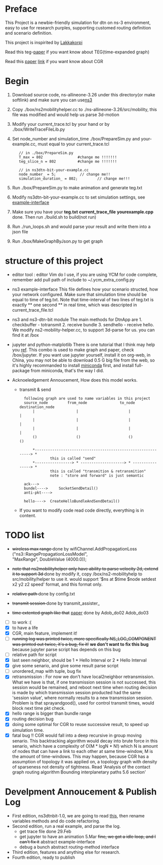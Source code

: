 # Preface
This Project is a newbie-friendly simulation for dtn on ns-3 environment, easy to use for research purples, supporting customed routing definition and scenario definition.

This project is inspirited by [Lakkakorpi](https://www.netlab.tkk.fi/tutkimus/dtn/ns/)

Read this teg-[paper](https://smartech.gatech.edu/bitstream/handle/1853/6492/GIT-CC-04-07.pdf?sequence=1&isAllowed=y) if you want know about TEG(time-expanded graph)

Read this [paper](http://www.sciencedirect.com/science/article/pii/S0094576512000288) [link](https://tools.ietf.org/html/draft-burleigh-dtnrg-cgr-00) if you want know about CGR

# Begin

  1. Download source code, ns-allineone-3.26 under this directory(or make softlink) and make sure you can use[ns3](Installhttps://www.nsnam.org/releases/)
  2. Copy ./box/ns2mobilityhelper.cc to ./ns-allineone-3.26/src/mobility, this file was modified and would help us parse 3d-motion
  3. Modify your current_trace.tcl by your hand or by ./box/WriteTraceFileLib.py
  4. Set node_number and simulation_time ./box/PrepareSim.py and your-example.cc, must equal to your current_trace.tcl
        
            // in ./box/PrepareSim.py
            T_max = 802                #change me !!!!!!!
            teg_slice_n = 802          #change me !!!!!!!

            // in ns3dtn-bit-your-example.cc
            node_number_ = 5;           // change me!!
            simulation_duration_ = 802;         // change me!!!

  5. Run ./box/PrepareSim.py to make animation and generate teg.txt
  6. Modify ns3dtn-bit-your-example.cc to set simulation settings, see [example-interface](#C)
  7. Make sure you have your **teg.txt** **current_trace_file** **yourexample.cpp** done. Then run ./build.sh to build(not run) 
  8. Run ./run_loops.sh and would parse your result and write them into a json file
  9. Run ./box/MakeGraphByJson.py to get graph

# structure of this project

* editor tool : editor Vim do I use, if you are using YCM for code complete, remember add pull path of include to ~/.ycm_extra_config.py

* ns3 example-interface
This file defines how your scenario structed, how your network configured.
Make sure that simulation time should be equal to time of teg.txt.
Note that time-interval of two lines of teg.txt is exactly ** one second ** in real time, which was descripted in current_trace_file.tcl

* ns3 and ns3-dtn-bit module <a name="C"></a>
The main methods for DtnApp are 1. checkbuffer - totransmit 2. receive bundle 3. sendhello - receive hello.
We modify ns2-mobility-helper.cc, to support 3d-parse for us. you can find it at /box

* jupyter and python-matplotlib <a name="B"></a>
There is one tutorial that I think may help you [ref](https://www.youtube.com/watch?v=HW29067qVWk&t=1568s).
This combo is used to make graph and paper, check /box/jupyter.
If you want use jupyter yourself, install it on org-web, in China, you may not be able to download 0.5 G big file from the web, 
so it's highly recommanded to install [miniconda](http://cs205uiuc.github.io/guidebook/resources/python-miniconda.html) first, and install full-package from miniconda, that's the way I did.

* Acknoeledgement Annoucement, How does this model works.

    * transmit & send

            following graph are used to name variables in this project
            source_node         from_node               to_node           destination_node
                |                   |                       |                   |
                |                   |                       |                   |
                |                   |                       |                   |
                ()                  ()                      ()                  ()
                
                *-------------------------------------------------------------> *
                        this is called "send"
                *-----------------> * --------------------> * ----------------> *
                        this is called "transmition & retransmition"
                        note : "store and forward" is just semantic

            ack--->
            bundel---->     SocketSendDetail()
            anti-pkt----> 

            hello---->  CreateHelloBundleAndSendDetail()

    * If you want to modify code
        read code directly, everything is in content.

# TODO list

* <s>wireless max range </s> done by 
        wifiChannel.AddPropagationLoss ("ns3::RangePropagationLossModel",  
                "MaxRange", DoubleValue (4000.0));
* <s>note that ns2mobilityhelper only have ability to parse velocity 2d, extend it to support 3d </s> done by modify it, copy /box/ns2-mobilityhelp to src/mobility/helper to use it.
would support '$ns at $time $node setdest x2 y2 z2 speed' format, and this format only.
    
* <s>relative path </s> done by 
        config.txt
* <s>transmit session </s> done by
        transmit_assister_
* <s>time extented graph like that</s> [paper](https://smartech.gatech.edu/bitstream/handle/1853/6492/GIT-CC-04-07.pdf?sequence=1&isAllowed=y) done by
        Adob_do02 Adob_do03
- [ ] to work :(
- [x] to have a life
- [x] CGR, main feature, implement it!
- [ ] <s>running log was printed twice, more specifically NS_LOG_COMPONENT was printed out twice, it's a bug, fix it!</s> **we don't want to fix this bug** because jupyter parse script has depends on this bug
- [ ] relative path for script
- [x] last seen neighbor, should be 1 * Hello Interval or 2 * Hello Interval
- [x] give some senario, and give some result parse script
- [ ] unordered_map with tuple, bug fix
- [x] retransmission : For now we don't have local2neighbor retransmission. What we have is that, if one transmission session is not successed, this session would be remained, and reboot next time when routing decision is made by which transmission session producted had the same 'session value', where normally results to a new transmission session. Problem is that sprayandgood(), used for control transmit times, would block next time pkt check.
- [x] hello range is bigger than bundle range
- [x] routing decision bug
- [x] doing some optimal for CGR to reuse successive result, to speed up simulation time.
- [x] fatal bug !! CGR would fall into a deep recursive in group moving senario.  This backtracking algorithm would decay into brute force in this senario, 
which have a complexity of O(M * logN * N!) which N is amount of nodes that can have a link to each other at same time-window, M is the amount of time-windows.
This may happen, because CGR has a assumption of topology it was applied on, a topology graph with density of sparseness not density of tightness. Read 'Analysis of the contact graph routing algorithm Bounding interplanetary paths 5.6 section'

# Develpment Annoucement & Publish Log

* First edition, ns3dtnbit-1.0, we are going to read [this](https://www.netlab.tkk.fi/tutkimus/dtn/ns/), then rename variables methods and do code refactoring.
* Second edition, run a real example, and parse the log.
    * get trace file done 29.Feb
    * get jupyter to have an animation 5.Mar
        <s>fine, we got a idle loop, and I can't fix it</s>
        abstract example-interface
    * debug a bunch
        abstract routing-method interface
* Third edition, features and anything else for research.
* Fourth edition, ready to publish

[image01]: https://github.com/bit-oh-my-god/ns3-dtn-bit/tree/master/box/Diagram1.png
